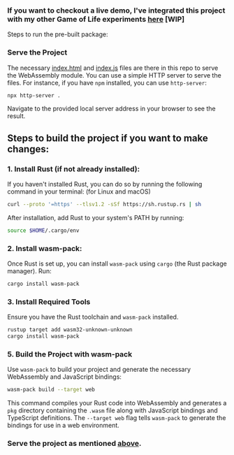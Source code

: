 ### If you want to checkout a live demo, I've integrated this project with my other Game of Life experiments [here](https://github.com/PriyavKaneria/experiments-with-game-of-life) [WIP]

Steps to run the pre-built package:

### **Serve the Project**
   The necessary [index.html](index.html) and [index.js](index.js) files are there in this repo to serve the WebAssembly module.
   You can use a simple HTTP server to serve the files. For instance, if you have `npm` installed, you can use `http-server`:

   ```sh
   npx http-server .
   ```

   Navigate to the provided local server address in your browser to see the result.

## Steps to build the project if you want to make changes:

### 1. **Install Rust (if not already installed)**:
   If you haven't installed Rust, you can do so by running the following command in your terminal: (for Linux and macOS)
   ```sh
   curl --proto '=https' --tlsv1.2 -sSf https://sh.rustup.rs | sh
   ```
   After installation, add Rust to your system's PATH by running:
   ```sh
   source $HOME/.cargo/env
   ```

### 2. **Install wasm-pack**:
   Once Rust is set up, you can install `wasm-pack` using `cargo` (the Rust package manager). Run:
   ```sh
   cargo install wasm-pack
   ```


### 3. **Install Required Tools**
   Ensure you have the Rust toolchain and `wasm-pack` installed.

   ```sh
   rustup target add wasm32-unknown-unknown
   cargo install wasm-pack
   ```

### 5. **Build the Project with wasm-pack**
   Use `wasm-pack` to build your project and generate the necessary WebAssembly and JavaScript bindings:

   ```sh
   wasm-pack build --target web
   ```

   This command compiles your Rust code into WebAssembly and generates a `pkg` directory containing the `.wasm` file along with JavaScript bindings and TypeScript definitions. The `--target web` flag tells `wasm-pack` to generate the bindings for use in a web environment.

### Serve the project as mentioned [above](#serve-the-project).